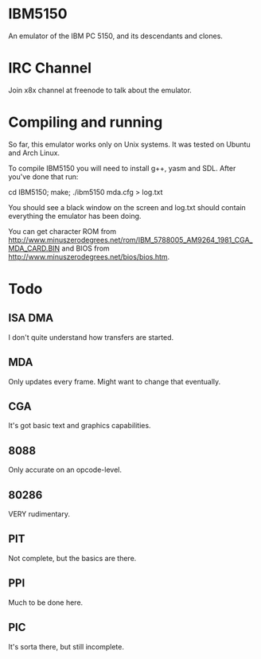 IBM5150
=======

An emulator of the IBM PC 5150, and its descendants and clones.

IRC Channel
===========

Join x8x channel at freenode to talk about the emulator.

Compiling and running
=====================

So far, this emulator works only on Unix systems. It was tested on Ubuntu and Arch Linux.

To compile IBM5150 you will need to install g++, yasm and SDL. After you've done that run:

cd IBM5150; make; ./ibm5150 mda.cfg > log.txt

You should see a black window on the screen and log.txt should contain everything the emulator has been doing.

You can get character ROM from http://www.minuszerodegrees.net/rom/IBM_5788005_AM9264_1981_CGA_MDA_CARD.BIN and BIOS from http://www.minuszerodegrees.net/bios/bios.htm.

Todo
====

ISA DMA
-------

I don't quite understand how transfers are started.

MDA
---

Only updates every frame. Might want to change that eventually.

CGA
---

It's got basic text and graphics capabilities.

8088
----

Only accurate on an opcode-level.

80286
-----

VERY rudimentary.

PIT
---

Not complete, but the basics are there.

PPI
---

Much to be done here.

PIC
---

It's sorta there, but still incomplete.
